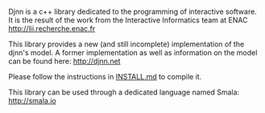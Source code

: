Djnn is a c++ library dedicated to the programming of interactive software.
It is the result of the work from the Interactive Informatics team at ENAC http://lii.recherche.enac.fr

This library provides a new (and still incomplete) implementation of the djnn's model. A former implementation as well as information on the model can be found here: http://djnn.net

Please follow the instructions in <a href="https://github.com/lii-enac/djnn-cpp/blob/master/INSTALL.md">INSTALL.md</a> to compile it.

This library can be used through a dedicated language named Smala: http://smala.io


